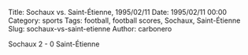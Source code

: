 Title: Sochaux vs. Saint-Étienne, 1995/02/11
Date: 1995/02/11 00:00
Category: sports
Tags: football, football scores, Sochaux, Saint-Étienne
Slug: sochaux-vs-saint-etienne
Author: carbonero


Sochaux 2 - 0 Saint-Étienne
